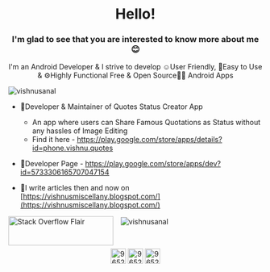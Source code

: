 <h1 align="center">Hello!</h1>
<h3 align="center">I'm glad to see that you are interested to know more about me 😊</h3>

<p align="center">I'm an Android Developer & I strive to develop ☺User Friendly, 📱Easy to Use & ⚙Highly Functional Free & Open Source👨‍💻 Android Apps</p>

<p align="left"> <img src="https://komarev.com/ghpvc/?username=vishnusanal" alt="vishnusanal" /> </p>

 - 🚀Developer & Maintainer of Quotes Status Creator App
      - An app where users can Share Famous Quotations as Status without any hassles of Image Editing
      - Find it here - https://play.google.com/store/apps/details?id=phone.vishnu.quotes
      
- 📃Developer Page
      - https://play.google.com/store/apps/dev?id=5733306165707047154

- 📝I write articles then and now on [https://vishnusmiscellany.blogspot.com/](https://vishnusmiscellany.blogspot.com/)

<!--- <p align="left"><img src="https://devicons.github.io/devicon/devicon.git/icons/android/android-original-wordmark.svg" alt="android" width="40" height="40"/> <img src="https://www.vectorlogo.zone/logos/firebase/firebase-icon.svg" alt="firebase" width="40" height="40"/> <img src="https://devicons.github.io/devicon/devicon.git/icons/java/java-original-wordmark.svg" alt="java" width="40" height="40"/></p> --->

<p align="left">&nbsp;<img align="left" src="https://stackoverflow.com/users/flair/9652621.png" width="208" height="58"?theme=clean  alt="Stack Overflow Flair"> &nbsp;<img align="center" src="https://github-readme-stats.vercel.app/api?username=vishnusanal&show_icons=true" alt="vishnusanal" /></p>

<!--- <p><img align="left" src="https://github-readme-stats.vercel.app/api/top-langs/?username=vishnusanal&layout=compact" alt="vishnusanal" /></p> --->

<br>

<p align="center">
<a href="https://stackoverflow.com/users/9652621" target="blank"><img align="center" src="https://cdn.jsdelivr.net/npm/simple-icons@3.0.1/icons/stackoverflow.svg" alt="9652621" height="30" width="30" /></a> <a href="https://play.google.com/store/apps/dev?id=5733306165707047154" target="blank"><img align="center" src="https://cdn.jsdelivr.net/npm/simple-icons@3.0.1/icons/googleplay.svg" alt="9652621" height="30" width="30" /></a> <a href="https://www.linkedin.com/vishnu-sanal-t" target="blank"><img align="center" src="https://cdn.jsdelivr.net/npm/simple-icons@3.0.1/icons/linkedin.svg" alt="9652621" height="30" width="30" /></a>
</p>
